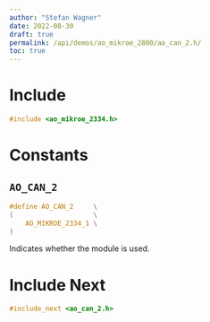```yaml
---
author: "Stefan Wagner"
date: 2022-08-30
draft: true
permalink: /api/demos/ao_mikroe_2800/ao_can_2.h/
toc: true
---
```


# Include

```c
#include <ao_mikroe_2334.h>
```

# Constants

## `AO_CAN_2`

```c
#define AO_CAN_2     \
(                    \
    AO_MIKROE_2334_1 \
)
```

Indicates whether the module is used.

# Include Next

```c
#include_next <ao_can_2.h>
```
